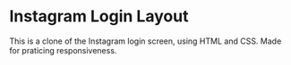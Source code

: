 # Instagram Login Layout
This is a clone of the Instagram login screen, using HTML and CSS.
Made for praticing responsiveness.


